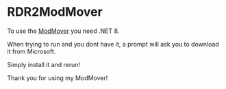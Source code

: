 # RDR2ModMover
To use the [ModMover](https://github.com/SacorZ/RDR2ModMover/blob/master/RDR2ModMover.exe)  you need .NET 8. 

When trying to run and you dont have it, a prompt will ask you to download it from Microsoft. 

Simply install it and rerun!



Thank you for using my ModMover!
